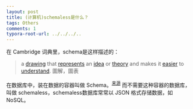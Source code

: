 ```yaml
---
layout: post
title: (计算机)schemaless是什么？
tags: Others
comments: 1
typora-root-url: ../../../..
---
```


在 Cambridge 词典里，schema是这样描述的：

> a [drawing](https://dictionary.cambridge.org/zhs/词典/英语-汉语-繁体/drawing) that [represents](https://dictionary.cambridge.org/zhs/词典/英语-汉语-繁体/represent) an [idea](https://dictionary.cambridge.org/zhs/词典/英语-汉语-繁体/idea) or [theory](https://dictionary.cambridge.org/zhs/词典/英语-汉语-繁体/theory) and makes it [easier](https://dictionary.cambridge.org/zhs/词典/英语-汉语-繁体/easy) to [understand](https://dictionary.cambridge.org/zhs/词典/英语-汉语-繁体/understand). 圖解，圖表

在数据库中，装在数据的容器叫做  Schema。<sup>[来源](https://www.sqlshack.com/sql-server-table-structure-overview)</sup> 而不需要这种容器的数据库，叫做 schemaless，schemaless数据库常常以 JSON 格式存储数据，如 NoSQL。



